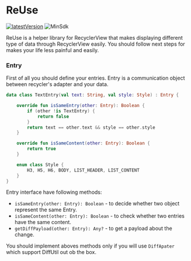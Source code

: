 # ReUse
[![latestVersion](https://jitpack.io/v/landarskiy/reuse.svg)](https://jitpack.io/#landarskiy/reuse)
![MinSdk](https://img.shields.io/badge/API-21%2B-brightgreen.svg?style=flat)

ReUse is a helper library for RecyclerView that makes displaying different type of data through RecyclerView easily. You should follow next steps for makes your life less painful and easily.

### Entry

First of all you should define your entries. Entry is a communication object between recycler's adapter and your data.

```kotlin
data class TextEntry(val text: String, val style: Style) : Entry {

    override fun isSameEntry(other: Entry): Boolean {
        if (other !is TextEntry) {
            return false
        }
        return text == other.text && style == other.style
    }

    override fun isSameContent(other: Entry): Boolean {
        return true
    }

    enum class Style {
        H3, H5, H6, BODY, LIST_HEADER, LIST_CONTENT
    }
}
```

Entry interface have following methods:
- `isSameEntry(other: Entry): Boolean` - to decide whether two object represent the same Entry.
- `isSameContent(other: Entry): Boolean` - to check whether two entries have the same content.
- `getDiffPayload(other: Entry): Any?` - to get a payload about the change.

You should implement aboves methods only if you will use `DiffApater` which support DiffUtil out ob the box.

